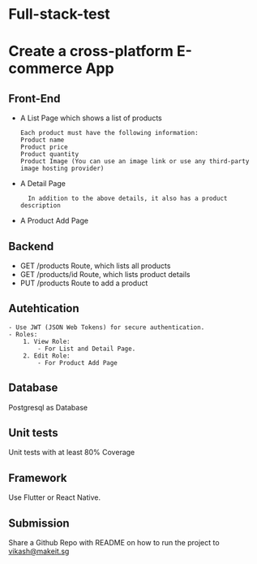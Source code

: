 
# Full-stack-test

# Create a cross-platform E-commerce App

## Front-End
- A List Page which shows a list of products

	  Each product must have the following information:
	  Product name
	  Product price
	  Product quantity
	  Product Image (You can use an image link or use any third-party image hosting provider)
- A Detail Page

		In addition to the above details, it also has a product description
- A Product Add Page

## Backend
- GET /products Route, which lists all products
- GET /products/id Route, which lists product details
- PUT /products Route to add a product

## Autehtication

    - Use JWT (JSON Web Tokens) for secure authentication.
    - Roles:
        1. View Role:
            - For List and Detail Page.
        2. Edit Role:
            - For Product Add Page

## Database
Postgresql as Database

## Unit tests
Unit tests with at least 80% Coverage

## Framework
Use Flutter or React Native.

## Submission
Share a Github Repo with README on how to run the project to vikash@makeit.sg
